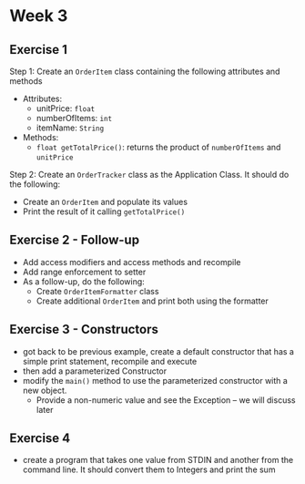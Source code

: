# Week 3

## Exercise 1
Step 1: Create an `OrderItem` class containing the following attributes and methods
- Attributes:
  - unitPrice: `float`
  - numberOfItems: `int`
  - itemName: `String`
- Methods:
  - `float getTotalPrice()`: returns the product of `numberOfItems` and `unitPrice`

Step 2: Create an `OrderTracker` class as the Application Class.  It should do the following:
  - Create an `OrderItem` and populate its values
  - Print the result of it calling `getTotalPrice()`

## Exercise 2 - Follow-up
- Add access modifiers and access methods and recompile
- Add range enforcement to setter
- As a follow-up, do the following:
  - Create `OrderItemFormatter` class
  - Create additional `OrderItem` and print both using the formatter

## Exercise 3 - Constructors
- got back to be previous example, create a default constructor that has a simple print statement, recompile and execute
- then add a parameterized Constructor
- modify the `main()` method to use the parameterized constructor with a new object.
  - Provide a non-numeric value and see the Exception – we will discuss later

## Exercise 4
- create a program that takes one value from STDIN and another from the command line.  It should convert them to Integers and print the sum
